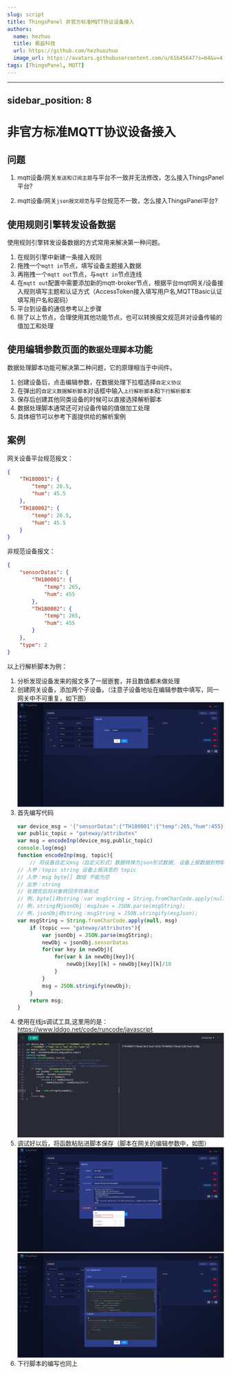 ```yaml
---
slug: script
title: ThingsPanel 非官方标准MQTT协议设备接入
authors:
  name: hezhuo
  title: 极益科技
  url: https://github.com/hezhuozhuo
  image_url: https://avatars.githubusercontent.com/u/61645647?s=64&v=4
tags: [ThingsPanel, MQTT]
---
```


---
sidebar_position: 8
---

# 非官方标准MQTT协议设备接入


## 问题

1. mqtt设备/网关`发送和订阅主题`与平台不一致并无法修改，怎么接入ThingsPanel平台?
   
2. mqtt设备/网关`json报文规范`与平台规范不一致，怎么接入ThingsPanel平台?

## 使用规则引擎转发设备数据

使用规则引擎转发设备数据的方式常用来解决第一种问题。

1. 在规则引擎中新建一条接入规则
2. 拖拽一个`mqtt in`节点，填写设备主题接入数据
3. 再拖拽一个`mqtt out`节点，与`mqtt in`节点连线
4. 在`mqtt out`配置中需要添加新的mqtt-broker节点，根据平台mqtt网关/设备接入规则填写主题和认证方式（AccessToken接入填写用户名,MQTTBasic认证填写用户名和密码）
5. 平台到设备的通信参考以上步骤
6. 除了以上节点，合理使用其他功能节点，也可以转换报文规范并对设备传输的值加工和处理
   
## 使用编辑参数页面的`数据处理脚本`功能

数据处理脚本功能可解决第二种问题，它的原理相当于中间件。

1. 创建设备后，点击编辑参数，在数据处理下拉框选择`自定义协议`
2. 在弹出的`自定义数据解析脚本`对话框中输入`上行解析脚本`和`下行解析脚本`
3. 保存后创建其他同类设备的时候可以直接选择解析脚本
4. 数据处理脚本通常还可对设备传输的值做加工处理
5. 具体细节可以参考下面提供给的解析案例

## 案例

网关设备平台规范报文：

```json
{
	"TH180001": {
		"temp": 26.5,
		"hum": 45.5
	},
	"TH180002": {
		"temp": 26.5,
		"hum": 45.5
	}
}
```

非规范设备报文：
```json
{
	"sensorDatas": {
		"TH180001": {
			"temp": 265,
			"hum": 455
		},
		"TH180002": {
			"temp": 265,
			"hum": 455
		}
	},
	"type": 2
}
```
以上行解析脚本为例：

1. 分析发现设备发来的报文多了一层嵌套，并且数值都未做处理
2. 创建网关设备，添加两个子设备。（注意子设备地址在编辑参数中填写，同一网关中不可重复，如下图）
![](./images/compatible_device_02.png)
3. 首先编写代码
    ```javascript
    var device_msg = '{"sensorDatas":{"TH180001":{"temp":265,"hum":455},"TH180002":{"temp":26.5,"hum":45.5}},"type":2}'
    var public_topic = "gateway/attributes"
    var msg = encodeInp(device_msg,public_topic)
    console.log(msg)
    function encodeInp(msg, topic){
        // 将设备自定义msg（自定义形式）数据转换为json形式数据, 设备上报数据到物联网平台时调用
	// 入参：topic string 设备上报消息的 topic
	// 入参：msg byte[] 数组 不能为空
	// 出参：string
	// 处理完后将对象转回字符串形式
	// 例，byte[]转string：var msgString = String.fromCharCode.apply(null, msg);
	// 例，string转jsonObj：msgJson = JSON.parse(msgString);
	// 例，jsonObj转string：msgString = JSON.stringify(msgJson);
	var msgString = String.fromCharCode.apply(null, msg)
        if (topic === "gateway/attributes"){
            var jsonObj = JSON.parse(msgString);
            newObj = jsonObj.sensorDatas
            for(var key in newObj){
                for(var k in newObj[key]){
                    newObj[key][k] = newObj[key][k]/10
                }
            }
            msg = JSON.stringify(newObj);
        }
        return msg;
    }
    ```
4. 使用在线js调试工具,这里用的是：https://www.lddgo.net/code/runcode/javascript
![](./images/compatible_device_01.png)
5. 调试好以后，将函数粘贴进脚本保存（脚本在网关的编辑参数中，如图）
![](./images/compatible_device_03.png)
![](./images/compatible_device_04.png)
6. 下行脚本的编写也同上


